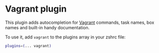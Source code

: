 # Vagrant plugin

This plugin adds autocompletion for [Vagrant](https://www.vagrantup.com/) commands, task names, box names and built-in handy documentation.

To use it, add `vagrant` to the plugins array in your zshrc file:

```zsh
plugins=(... vagrant)
```

